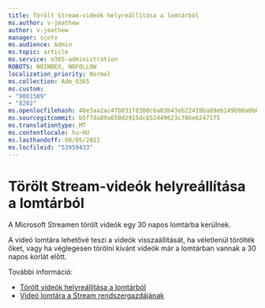 ```yaml
---
title: Törölt Stream-videók helyreállítása a lomtárból
ms.author: v-jmathew
author: v-jmathew
manager: scotv
ms.audience: Admin
ms.topic: article
ms.service: o365-administration
ROBOTS: NOINDEX, NOFOLLOW
localization_priority: Normal
ms.collection: Adm_O365
ms.custom:
- "9001509"
- "8282"
ms.openlocfilehash: 48e3aa2ac47b031f8380c6a03b43eb22419ba89eb149b98a0b63b71f3713ca0c
ms.sourcegitcommit: b5f7da89a650d2915dc652449623c78be6247175
ms.translationtype: MT
ms.contentlocale: hu-HU
ms.lasthandoff: 08/05/2021
ms.locfileid: "53959433"
---
```

# <a name="recover-your-deleted-stream-videos-from-the-recycle-bin"></a>Törölt Stream-videók helyreállítása a lomtárból

A Microsoft Streamen törölt videók egy 30 napos lomtárba kerülnek.

A videó lomtára lehetővé teszi a videók visszaállítását, ha véletlenül törölték őket, vagy ha véglegesen törölni kívánt videók már a lomtárban vannak a 30 napos korlát előtt.

További információ:

- [Törölt videók helyreállítása a lomtárból](https://docs.microsoft.com/stream/portal-my-recycle-bin)
- [Videó lomtára a Stream rendszergazdájának](https://docs.microsoft.com/stream/admin-recycle-bin)
